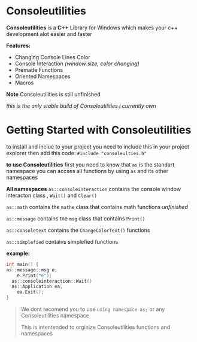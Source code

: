 # Consoleutilities
**Consoleutilities** is a **C++** Library for Windows which makes your c++ development alot easier and faster

**Features:**
- Changing Console Lines Color
- Console Interaction *(window size, color changing)*
- Premade Functions
- Oriented Namespaces
- Macros

**Note**
Consoleutilities is still unfinished

*this is the only stable build of Consoleutilities i currently own*

# Getting Started with Consoleutilities
to install and inclue to your project you need to include this in your project explorer then add this code: `#include "consoleulties.h"`

**to use Consoleutilities**
first you need to know that `as` is the standart namespace you can accses all functions by using `as` and its other namespaces

**All namespaces**
`as::consoleinteraction` contains the console window interacton class , `Wait()` and `Clear()`

`as::math` contains the `mathe` class that contains math functions *unfinished*

`as::message` contains the `msg` class that contains `Print()`

`as::consoletext` contains the `ChangeColorText()` functions

`as::simplefied` contains simplefied functions

**example:**
```cpp
int main() {
as::message::msg e;
	e.Print("e");
  as::consoleinteraction::Wait()
  as::Application ea;
	ea.Exit();
}
```

> We dont recomend you to use `using namespace as;` or any Consoleutilities namespace
> 
> This is intentended to orginize Consoleutilities functions and namespaces
